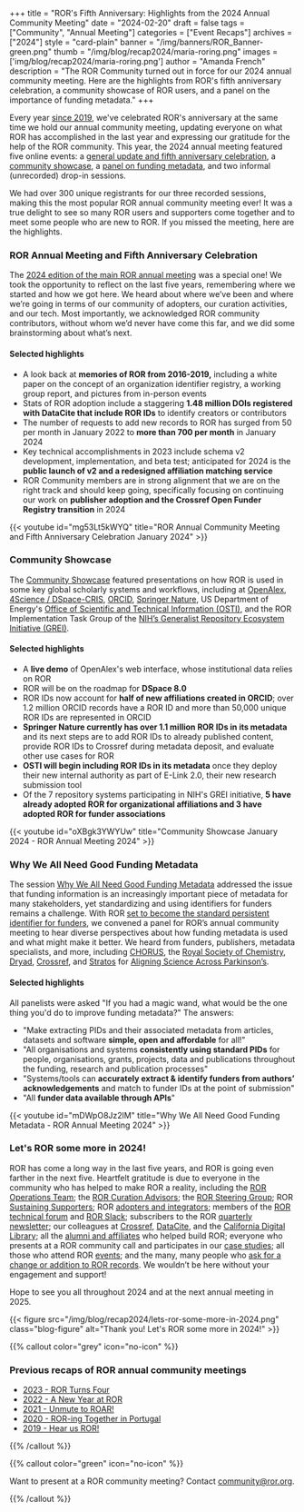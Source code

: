 +++
title = "ROR's Fifth Anniversary: Highlights from the 2024 Annual Community Meeting"
date = "2024-02-20"
draft = false
tags = ["Community", "Annual Meeting"]
categories = ["Event Recaps"]
archives = ["2024"]
style = "card-plain"
banner = "/img/banners/ROR_Banner-green.png"
thumb = "/img/blog/recap2024/maria-roring.png"
images = ['img/blog/recap2024/maria-roring.png']
author = "Amanda French"
description = "The ROR Community turned out in force for our 2024 annual community meeting. Here are the highlights from ROR's fifth anniversary celebration, a community showcase of ROR users, and a panel on the importance of funding metadata."
+++

Every year [since 2019](/blog/2019-02-10-announcing-first-ror-prototype), we've celebrated ROR's anniversary at the same time we hold our annual community meeting, updating everyone on what ROR has accomplished in the last year and expressing our gratitude for the help of the ROR community. This year, the 2024 annual meeting featured five online events: a [general update and fifth anniversary celebration](/events/2024-01-30-annual-meeting-and-fifth-anniversary), a [community showcase](/events/2024-01-30-community-showcase), a [panel on funding metadata](/events/2024-01-31-why-we-all-need-good-funding-metadata), and two informal (unrecorded) drop-in sessions. 

We had over 300 unique registrants for our three recorded sessions, making this the most popular ROR annual community meeting ever! It was a true delight to see so many ROR users and supporters come together and to meet some people who are new to ROR. If you missed the meeting, here are the highlights. 

### ROR Annual Meeting and Fifth Anniversary Celebration

The [2024 edition of the main ROR annual meeting](/events/2024-01-30-annual-meeting-and-fifth-anniversary) was a special one! We took the opportunity to reflect on the last five years, remembering where we started and how we got here. We heard about where we’ve been and where we’re going in terms of our community of adopters, our curation activities, and our tech. Most importantly, we acknowledged ROR community contributors, without whom we’d never have come this far, and we did some brainstorming about what’s next. 

#### Selected highlights

- A look back at **memories of ROR from 2016-2019,** including a white paper on the concept of an organization identifier registry, a working group report, and pictures from in-person events
- Stats of ROR adoption include a staggering **1.48 million DOIs registered with DataCite that include ROR IDs** to identify creators or contributors
- The number of requests to add new records to ROR has surged from 50 per month in January 2022 to **more than 700 per month** in January 2024
- Key technical accomplishments in 2023 include schema v2 development, implementation, and beta test; anticipated for 2024 is the **public launch of v2 and a redesigned affiliation matching service**
- ROR Community members are in strong alignment that we are on the right track and should keep going, specifically focusing on continuing our work on **publisher adoption and the Crossref Open Funder Registry transition** in 2024

{{< youtube id="mg53Lt5kWYQ" title="ROR Annual Community Meeting and Fifth Anniversary Celebration January 2024" >}}

### Community Showcase

The [Community Showcase](/events/2024-01-30-community-showcase) featured presentations on how ROR is used in some key global scholarly systems and workflows, including at [OpenAlex](https://openalex.org), [4Science / DSpace-CRIS](https://www.4science.com/dspace-cris/), [ORCID](https://orcid.org), [Springer Nature](https://www.springernature.com/), US Department of Energy's [Office of Scientific and Technical Information (OSTI)](https://osti.gov), and the ROR Implementation Task Group of the [NIH’s Generalist Repository Ecosystem Initiative (GREI)](https://datascience.nih.gov/data-ecosystem/generalist-repository-ecosystem-initiative). 

#### Selected highlights

- A **live demo** of OpenAlex's web interface, whose institutional data relies on ROR 
- ROR will be on the roadmap for **DSpace 8.0**
- ROR IDs now account for **half of new affiliations created in ORCID**; over 1.2 million ORCID records have a ROR ID and more than 50,000 unique ROR IDs are represented in ORCID
- **Springer Nature currently has over 1.1 million ROR IDs in its metadata** and its next steps are to add ROR IDs to already published content, provide ROR IDs to Crossref during metadata deposit, and evaluate other use cases for ROR
- **OSTI will begin including ROR IDs in its metadata** once they deploy their new internal authority as part of E-Link 2.0, their new research submission tool
- Of the 7 repository systems participating in NIH's GREI initiative, **5 have already adopted ROR for organizational affiliations and 3 have adopted ROR for funder associations**

{{< youtube id="oXBgk3YWYUw" title="Community Showcase January 2024 - ROR Annual Meeting 2024" >}}

### Why We All Need Good Funding Metadata

The session [Why We All Need Good Funding Metadata](/events/2024-01-31-why-we-all-need-good-funding-metadata) addressed the issue that funding information is an increasingly important piece of metadata for many stakeholders, yet standardizing and using identifiers for funders remains a challenge. With ROR [set to become the standard persistent identifier for funders](https://ror.org/blog/2023-09-07-open-funder-registry-transition-ror-cross-post/), we convened a panel for ROR’s annual community meeting to hear diverse perspectives about how funding metadata is used and what might make it better. We heard from funders, publishers, metadata specialists, and more, including  [CHORUS](https://chorusaccess.org), the [Royal Society of Chemistry](https://rsc.org), [Dryad](https://datadryad.org/), [Crossref](https://www.crossref.org), and [Stratos](https://strategiesos.org/) for [Aligning Science Across Parkinson’s](https://parkinsonsroadmap.org/).

#### Selected highlights
All panelists were asked "If you had a magic wand, what would be the one thing you'd do to improve funding metadata?" The answers: 

- "Make extracting PIDs and their associated metadata from articles, datasets and software **simple, open and affordable** for all!"
- "All organisations and systems **consistently using standard PIDs** for people, organisations, grants, projects, data and publications throughout the funding, research and publication processes"
- "Systems/tools can **accurately extract & identify funders from authors’ acknowledgements** and match to funder IDs at the point of submission"
- "All **funder data available through APIs**"

{{< youtube id="mDWpO8Jz2lM" title="Why We All Need Good Funding Metadata - ROR Annual Meeting 2024" >}}

### Let's ROR some more in 2024!

ROR has come a long way in the last five years, and ROR is going even farther in the next five. Heartfelt gratitude is due to everyone in the community who has helped to make ROR a reality, including the [ROR Operations Team](/about/#operations-team); the [ROR Curation Advisors](/community/#curation-advisory-board); the [ROR Steering Group](/community/#steering-group); ROR [Sustaining Supporters](/community/#supporters); ROR [adopters and integrators](https://bit.ly/ror-integrations); members of the [ROR technical forum](https://groups.google.com/a/ror.org/g/ror-tech) and [ROR Slack](https://tinyurl.com/ror-slack); subscribers to the ROR [quarterly newsletter](http://eepurl.com/gjkT9H); our colleagues at [Crossref](https://www.crossref.org), [DataCite](https://datacite.org), and the [California Digital Library](https://cdlib.org); all the [alumni and affiliates](/about/#alumni-and-affiliates) who helped build ROR; everyone who presents at a ROR community call and participates in our [case studies](/categories/case-studies); all those who attend ROR [events](/events); and the many, many people who [ask for a change or addition to ROR records](https://github.com/ror-community/ror-updates/issues). We wouldn’t be here without your engagement and support!

Hope to see you all throughout 2024 and at the next annual meeting in 2025. 

{{< figure src="/img/blog/recap2024/lets-ror-some-more-in-2024.png" class="blog-figure" alt="Thank you! Let's ROR some more in 2024!" >}}


{{% callout color="grey" icon="no-icon" %}}
### Previous recaps of ROR annual community meetings 

- [2023 - ROR Turns Four](/blog/2023-02-13-ror-turns-four/)
- [2022 - A New Year at ROR](/blog/2022-02-14-new-year-at-ror)  
- [2021 - Unmute to ROAR!](/blog/2021-02-03-ror-annual-meeting) 
- [2020 - ROR-ing Together in Portugal](/blog/2020-02-10-ror-ing-in-portugal) 
- [2019 - Hear us ROR!](/blog/2019-02-10-announcing-first-ror-prototype/)

{{% /callout %}}

{{% callout color="green" icon="no-icon" %}}

Want to present at a ROR community meeting? Contact <community@ror.org>.

{{% /callout %}}